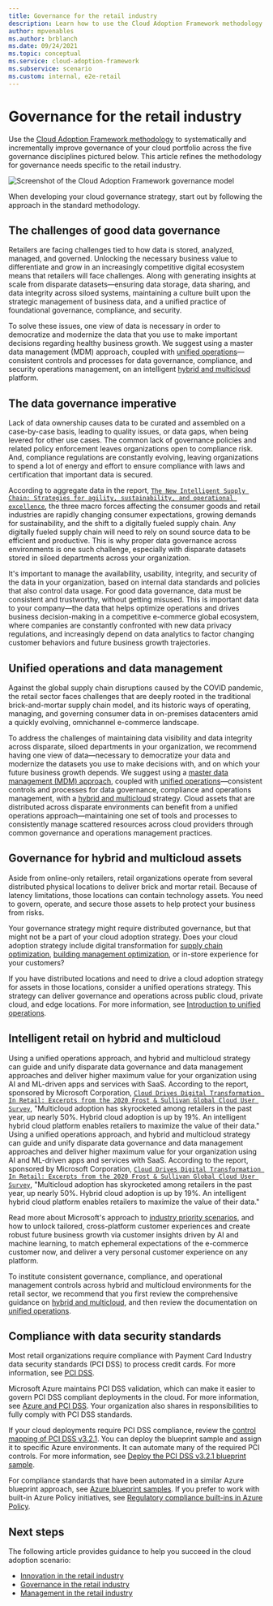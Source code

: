 ```yaml
---
title: Governance for the retail industry
description: Learn how to use the Cloud Adoption Framework methodology to improve governance of your cloud portfolio for the retail industry.
author: mpvenables
ms.author: brblanch
ms.date: 09/24/2021
ms.topic: conceptual
ms.service: cloud-adoption-framework
ms.subservice: scenario
ms.custom: internal, e2e-retail
---
```


# Governance for the retail industry

Use the [Cloud Adoption Framework methodology](../../govern/index.md) to systematically and incrementally improve governance of your cloud portfolio across the five governance disciplines pictured below. This article refines the methodology for governance needs specific to the retail industry.

![Screenshot of the Cloud Adoption Framework governance model](../../_images/operational-transformation-govern-large.png)

When developing your cloud governance strategy, start out by following the approach in the standard methodology.

## The challenges of good data governance

Retailers are facing challenges tied to how data is stored, analyzed, managed, and governed. Unlocking the necessary business value to differentiate and grow in an increasingly competitive digital ecosystem means that retailers will face challenges. Along with generating insights at scale from disparate datasets—ensuring data storage, data sharing, and data integrity across siloed systems, maintaining a culture built upon the strategic management of business data, and a unified practice of foundational governance, compliance, and security.

To solve these issues, one view of data is necessary in order to democratize and modernize the data that you use to make important decisions regarding healthy business growth. We suggest using a master data management (MDM) approach, coupled with [unified operations](../../scenarios/hybrid/unified-operations.md)—consistent controls and processes for data governance, compliance, and security operations management, on an intelligent [hybrid and multicloud](../../scenarios/hybrid/index.md) platform.  

## The data governance imperative

Lack of data ownership causes data to be curated and assembled on a case-by-case basis, leading to quality issues, or data gaps, when being levered for other use cases. The common lack of governance policies and related policy enforcement leaves organizations open to compliance risk. And, compliance regulations are constantly evolving, leaving organizations to spend a lot of energy and effort to ensure compliance with laws and certification that important data is secured.

According to aggregate data in the report, [`The New Intelligent Supply Chain: Strategies for agility, sustainability, and operational excellence`](https://clouddamcdnprodep.azureedge.net/gdc/gdcSP3mu5/original?ocid=eml_pg213712_gdc_comm_dt&mkt_tok=MTU3LUdRRS0zODIAAAF_tG7MLPUdet-mYf1Y1PD9PfDE134zkWJLqww_-UsO6Qvccaups4t-fFzNFFq3iufQVu2EkvPbeFwvepmGnxOpEAU22nXVpMvygIexrERAEFImtF-gZPCkLg), the three macro forces affecting the consumer goods and retail industries are rapidly changing consumer expectations, growing demands for sustainability, and the shift to a digitally fueled supply chain. Any digitally fueled supply chain will need to rely on sound source data to be efficient and productive. This is why proper data governance across environments is one such challenge, especially with disparate datasets stored in siloed departments across your organization.

It's important to manage the availability, usability, integrity, and security of the data in your organization, based on internal data standards and policies that also control data usage. For good data governance, data must be consistent and trustworthy, without getting misused. This is important data to your company—the data that helps optimize operations and drives business decision-making in a competitive e-commerce global ecosystem, where companies  are constantly confronted with new data privacy regulations, and increasingly depend on data analytics to factor changing customer behaviors and future business growth trajectories.

## Unified operations and data management

Against the global supply chain disruptions caused by the COVID pandemic, the retail sector faces challenges that are deeply rooted in the traditional brick-and-mortar supply chain model, and its historic ways of operating, managing, and governing consumer data in on-premises datacenters amid a quickly evolving, omnichannel e-commerce landscape.

To address the challenges of maintaining data visibility and data integrity across disparate, siloed departments in your organization, we recommend having one view of data—necessary to democratize your data and modernize the datasets you use to make decisions with, and on which your future business growth depends. We suggest using a [master data management (MDM) approach](../../industry/retail/industry-priority-scenarios.md), coupled with [unified operations](../../scenarios/hybrid/unified-operations.md)—consistent controls and processes for data governance, compliance and operations management, with a [hybrid and multicloud](../../scenarios/hybrid/index.md) strategy. Cloud assets that are distributed across disparate environments can benefit from a unified operations approach—maintaining one set of tools and processes to consistently manage scattered resources across cloud providers through common governance and operations management practices.

## Governance for hybrid and multicloud assets

Aside from online-only retailers, retail organizations operate from several distributed physical locations to deliver brick and mortar retail. Because of latency limitations, those locations can contain technology assets. You need to govern, operate, and secure those assets to help protect your business from risks.

Your governance strategy might require distributed governance, but that might not be a part of your cloud adoption strategy. Does your cloud adoption strategy include digital transformation for [supply chain optimization](./retail-supply-chain-optimization.md), [building management optimization](./retail-building-management-optimization.md), or in-store experience for your customers?

If you have distributed locations and need to drive a cloud adoption strategy for assets in those locations, consider a unified operations strategy. This strategy can deliver governance and operations across public cloud, private cloud, and edge locations. For more information, see [Introduction to unified operations](../../scenarios/hybrid/unified-operations.md).

## Intelligent retail on hybrid and multicloud

Using a unified operations approach, and hybrid and multicloud strategy can guide and unify disparate data governance and data management approaches and deliver higher maximum value for your organization using AI and ML-driven apps and services with SaaS. According to the report, sponsored by Microsoft Corporation, [`Cloud Drives Digital Transformation In Retail: Excerpts from the 2020 Frost & Sullivan Global Cloud User Survey`](https://store.frost.com/cloud-drives-digital-transformation-in-retail.html), "Multicloud adoption has skyrocketed among retailers in the past year, up nearly 50%. Hybrid cloud adoption is up by 19%. An intelligent hybrid cloud platform enables retailers to maximize the value of their data."
Using a unified operations approach, and hybrid and multicloud strategy can guide and unify disparate data governance and data management approaches and deliver higher maximum value for your organization using AI and ML-driven apps and services with SaaS. According to the report, sponsored by Microsoft Corporation, [`Cloud Drives Digital Transformation In Retail: Excerpts from the 2020 Frost & Sullivan Global Cloud User Survey`](https://store.frost.com/cloud-drives-digital-transformation-in-retail.html), "Multicloud adoption has skyrocketed among retailers in the past year, up nearly 50%. Hybrid cloud adoption is up by 19%. An intelligent hybrid cloud platform enables retailers to maximize the value of their data."

Read more about Microsoft's approach to [industry priority scenarios](../../industry/retail/industry-priority-scenarios.md), and how to unlock tailored, cross-platform customer experiences and create robust future business growth via customer insights driven by AI and machine learning, to match ephemeral expectations of the e-commerce customer now, and deliver a very personal customer experience on any platform.

To institute consistent governance, compliance, and operational management controls across hybrid and multicloud environments for the retail sector, we recommend that you first review the comprehensive guidance on [hybrid and multicloud](../../scenarios/hybrid/index.md), and then review the documentation on [unified operations](../../scenarios/hybrid/unified-operations.md).

## Compliance with data security standards

Most retail organizations require compliance with Payment Card Industry data security standards (PCI DSS) to process credit cards. For more information, see [PCI DSS](/azure/compliance/offerings/offering-pci-dss).

Microsoft Azure maintains PCI DSS validation, which can make it easier to govern PCI DSS compliant deployments in the cloud. For more information, see [Azure and PCI DSS](/azure/compliance/offerings/offering-pci-dss#azure-and-pci-dss). Your organization also shares in responsibilities to fully comply with PCI DSS standards.

If your cloud deployments require PCI DSS compliance, review the [control mapping of PCI DSS v3.2.1](/azure/governance/blueprints/samples/pci-dss-3.2.1/control-mapping). You can deploy the blueprint sample and assign it to specific Azure environments. It can automate many of the required PCI controls. For more information, see [Deploy the PCI DSS v3.2.1 blueprint sample](/azure/governance/blueprints/samples/pci-dss-3.2.1/deploy).

For compliance standards that have been automated in a similar Azure blueprint approach, see [Azure blueprint samples](/azure/governance/blueprints/samples/). If you prefer to work with built-in Azure Policy initiatives, see [Regulatory compliance built-ins in Azure Policy](/azure/governance/policy/samples/iso-27001).

## Next steps

The following article provides guidance to help you succeed in the cloud adoption scenario:

- [Innovation in the retail industry](./innovate.md)
- [Governance in the retail industry](./govern.md)
- [Management in the retail industry](./manage.md)

